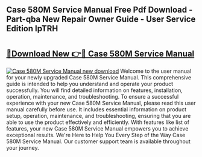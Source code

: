 ## Case 580M Service Manual Free Pdf Download - Part-qba New Repair Owner Guide - User Service Edition IpTRH

# <h2><a href="http://bc81910.oget.top/?id=Case+580M+Service+Manual">🔗Download New 👉🔴 Case 580M Service Manual</a></h2>

[![Case 580M Service Manual new download](https://i.imgur.com/5g1atiW.png)](http://bc81910.oget.top/?id=Case+580M+Service+Manual)
Welcome to the user manual for your newly upgraded Case 580M Service Manual. This comprehensive guide is intended to help you understand and operate your product successfully. You will find detailed information on features, installation, operation, maintenance, and troubleshooting. To ensure a successful experience with your new Case 580M Service Manual, please read this user manual carefully before use. It includes essential information on product setup, operation, maintenance, and troubleshooting, ensuring that you are able to use the product effectively and efficiently. With features like list of features, your new Case 580M Service Manual empowers you to achieve exceptional results. We're Here to Help You Every Step of the Way Case 580M Service Manual. Our customer support team is available throughout your journey.
